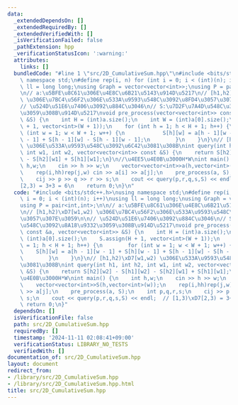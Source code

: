 ```yaml
---
data:
  _extendedDependsOn: []
  _extendedRequiredBy: []
  _extendedVerifiedWith: []
  _isVerificationFailed: false
  _pathExtension: hpp
  _verificationStatusIcon: ':warning:'
  attributes:
    links: []
  bundledCode: "#line 1 \"src/2D_CumulativeSum.hpp\"\n#include <bits/stdc++.h>\nusing\
    \ namespace std;\n#define rep(i, n) for (int i = 0; i < (int)(n); i++)\nusing\
    \ ll = long long;\nusing Graph = vector<vector<int>>;\nusing P = pair<int,int>;\n\
    \n// a:\u5BFE\u8C61\u306E\u4E8C\u6B21\u5143\u914D\u5217\n// [h1,h2)\xD7[w1,w2)\
    \ \u306E\u7BC4\u56F2\u306E\u533A\u9593\u548C\u3092\u8FD4\u3057\u307E\u3059\n\n\
    // \u524D\u51E6\u7406\u3092\u884C\u3046\n// S:\u7D2F\u7A4D\u548C\u3092\u8A18\u9332\
    \u3059\u308B\u914D\u5217\nvoid pre_process(vector<vector<int>> const &a, vector<vector<int>>\
    \ &S) {\n    int H = (int)a.size();\n    int W = (int)a[0].size();\n    S.assign(H\
    \ + 1, vector<int>(W + 1));\n    for (int h = 1; h < H + 1; h++) {\n        for\
    \ (int w = 1; w < W + 1; w++) {\n            S[h][w] = a[h - 1][w - 1] + S[h][w\
    \ - 1] + S[h - 1][w] - S[h - 1][w - 1];\n        }\n    }\n}\n// [h1,h2)\xD7[w1,w2)\
    \ \u306E\u533A\u9593\u548C\u3092\u6C42\u3081\u308B\nint query(int h1, int h2,\
    \ int w1, int w2, vector<vector<int>> const &S) {\n    return S[h2][w2] - S[h1][w2]\
    \ - S[h2][w1] + S[h1][w1];\n}\n//\u4EE5\u4E0B\u3000H*W\nint main() {\n    int\
    \ h,w;\n    cin >> h >> w;\n    vector<vector<int>>a(h,vector<int>(w));\n    vector<vector<int>>S(h,vector<int>(w));\n\
    \    rep(i,hh)rep(j,w) cin >> a[i] >> a[j];\n    pre_process(a, S);\n    int p,q,r,s;\n\
    \    cij >> p >> q >> r >> s;\n    cout << query(p,r,q,s,S) << endl;  // [1,3)\xD7\
    [2,3) = 3+3 = 6\n    return 0;\n}\n"
  code: "#include <bits/stdc++.h>\nusing namespace std;\n#define rep(i, n) for (int\
    \ i = 0; i < (int)(n); i++)\nusing ll = long long;\nusing Graph = vector<vector<int>>;\n\
    using P = pair<int,int>;\n\n// a:\u5BFE\u8C61\u306E\u4E8C\u6B21\u5143\u914D\u5217\
    \n// [h1,h2)\xD7[w1,w2) \u306E\u7BC4\u56F2\u306E\u533A\u9593\u548C\u3092\u8FD4\
    \u3057\u307E\u3059\n\n// \u524D\u51E6\u7406\u3092\u884C\u3046\n// S:\u7D2F\u7A4D\
    \u548C\u3092\u8A18\u9332\u3059\u308B\u914D\u5217\nvoid pre_process(vector<vector<int>>\
    \ const &a, vector<vector<int>> &S) {\n    int H = (int)a.size();\n    int W =\
    \ (int)a[0].size();\n    S.assign(H + 1, vector<int>(W + 1));\n    for (int h\
    \ = 1; h < H + 1; h++) {\n        for (int w = 1; w < W + 1; w++) {\n        \
    \    S[h][w] = a[h - 1][w - 1] + S[h][w - 1] + S[h - 1][w] - S[h - 1][w - 1];\n\
    \        }\n    }\n}\n// [h1,h2)\xD7[w1,w2) \u306E\u533A\u9593\u548C\u3092\u6C42\
    \u3081\u308B\nint query(int h1, int h2, int w1, int w2, vector<vector<int>> const\
    \ &S) {\n    return S[h2][w2] - S[h1][w2] - S[h2][w1] + S[h1][w1];\n}\n//\u4EE5\
    \u4E0B\u3000H*W\nint main() {\n    int h,w;\n    cin >> h >> w;\n    vector<vector<int>>a(h,vector<int>(w));\n\
    \    vector<vector<int>>S(h,vector<int>(w));\n    rep(i,hh)rep(j,w) cin >> a[i]\
    \ >> a[j];\n    pre_process(a, S);\n    int p,q,r,s;\n    cij >> p >> q >> r >>\
    \ s;\n    cout << query(p,r,q,s,S) << endl;  // [1,3)\xD7[2,3) = 3+3 = 6\n   \
    \ return 0;\n}"
  dependsOn: []
  isVerificationFile: false
  path: src/2D_CumulativeSum.hpp
  requiredBy: []
  timestamp: '2024-11-11 02:08:41+09:00'
  verificationStatus: LIBRARY_NO_TESTS
  verifiedWith: []
documentation_of: src/2D_CumulativeSum.hpp
layout: document
redirect_from:
- /library/src/2D_CumulativeSum.hpp
- /library/src/2D_CumulativeSum.hpp.html
title: src/2D_CumulativeSum.hpp
---
```

